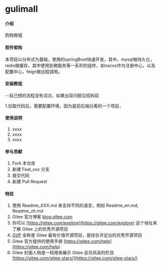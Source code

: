 # gulimall

#### 介绍
购物商城

#### 软件架构
本项目以分布式为基础，使用的springBoot快速开发，其中，mysql做持久化，redis做缓存，其中使用到微服务等一系列的组件，如nacos作为注册中心，以及配置中心，feign做远程调用。


#### 安装教程
--自己想的流程没有试过，如果出现问题见招拆招 </br>

1.拉取代码后，需要配置环境，因为是前后端分离的一个项目，

#### 使用说明

1.  xxxx
2.  xxxx
3.  xxxx

#### 参与贡献

1.  Fork 本仓库
2.  新建 Feat_xxx 分支
3.  提交代码
4.  新建 Pull Request


#### 特技

1.  使用 Readme\_XXX.md 来支持不同的语言，例如 Readme\_en.md, Readme\_zh.md
2.  Gitee 官方博客 [blog.gitee.com](https://blog.gitee.com)
3.  你可以 [https://gitee.com/explore](https://gitee.com/explore) 这个地址来了解 Gitee 上的优秀开源项目
4.  [GVP](https://gitee.com/gvp) 全称是 Gitee 最有价值开源项目，是综合评定出的优秀开源项目
5.  Gitee 官方提供的使用手册 [https://gitee.com/help](https://gitee.com/help)
6.  Gitee 封面人物是一档用来展示 Gitee 会员风采的栏目 [https://gitee.com/gitee-stars/](https://gitee.com/gitee-stars/)

